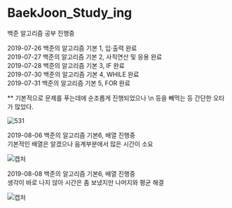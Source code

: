 # BaekJoon_Study_ing
백준 알고리즘 공부 진행중


2019-07-26 백준의 알고리즘 기본 1, 입·출력 완료<br>
2019-07-27 백준의 알고리즘 기본 2, 사칙연산 및 응용 완료<br>
2019-07-28 백준의 알고리즘 기본 3, IF 완료<br>
2019-07-30 백준의 알고리즘 기본 4, WHILE 완료<br>
2019-07-31 백준의 알고리즘 기본 5, FOR 완료<br>

** 기본적으로 문제를 푸는데에 순조롭게 진행되었으나 \n 등을 빼먹는 등 간단한 오타가 많았다.

![531](https://user-images.githubusercontent.com/39434913/62465119-247d1f00-b7c9-11e9-8a29-aaf99a5a1595.PNG)

2019-08-06 백준의 알고리즘 기본6, 배열 진행중<br>
기본적인 배열은 알겠으나 음계부분에서 많은 시간이 소요

![캡처](https://user-images.githubusercontent.com/39434913/62546241-14833f00-b89e-11e9-8c7b-7cd0d7f772c6.PNG)

2019-08-08 백준의 알고리즘 기본6, 배열 진행중<br>
생각이 바로 나지 않아 시간은 좀 보냈지만 나머지와 평균 해결

![캡처](https://user-images.githubusercontent.com/39434913/62709728-ea15bb00-ba30-11e9-8a28-54d3d175d51f.PNG)
